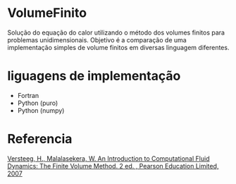 # VolumeFinito

Solução do equação do calor utilizando o método dos volumes finitos para problemas unidimensionais. Objetivo é a comparação de uma implementação simples de volume finitos em diversas linguagem diferentes.

# liguagens de implementação
* Fortran
* Python (puro)
* Python (numpy)

# Referencia

<a href="http://ftp.demec.ufpr.br/disciplinas/TM702/Versteeg_Malalasekera_2ed.pdf"> Versteeg, H., Malalasekera, W. An Introduction to Computational Fluid Dynamics: The Finite Volume Method. 2 ed. , Pearson Education Limited, 2007</a>
